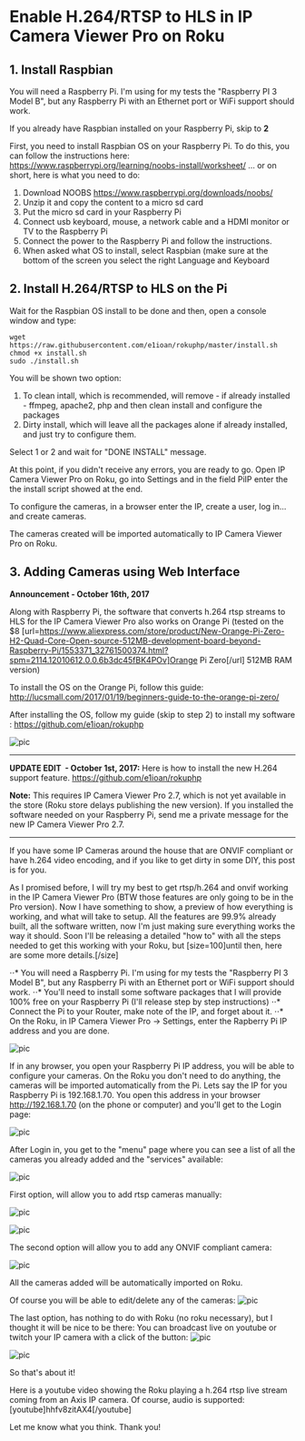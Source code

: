 # Enable H.264/RTSP to HLS in IP Camera Viewer Pro on Roku

## 1. Install Raspbian

You will need a Raspberry Pi. I'm using for my tests the "Raspberry PI 3 Model B", but any Raspberry Pi with an Ethernet port or WiFi support should work.

If you already have Raspbian installed on your Raspberry Pi, skip to **2**

First, you need to install Raspbian OS on your Raspberry Pi. To do this, you can follow the instructions here:
https://www.raspberrypi.org/learning/noobs-install/worksheet/
... or on short, here is what you need to do:

1. Download NOOBS https://www.raspberrypi.org/downloads/noobs/
2. Unzip it and copy the content to a micro sd card
3. Put the micro sd card in your Raspberry Pi 
4. Connect usb keyboard, mouse, a network cable and a HDMI monitor or TV to the Raspberry Pi
5. Connect the power to the Raspberry Pi and follow the instructions.
6. When asked what OS to install, select Raspbian (make sure at the bottom of the screen you select the right Language and Keyboard

## 2. Install H.264/RTSP to HLS on the Pi

Wait for the Raspbian OS install to be done and then, open a console window and type:
```
wget https://raw.githubusercontent.com/e1ioan/rokuphp/master/install.sh
chmod +x install.sh
sudo ./install.sh
```
You will be shown two option:
1. To clean intall, which is recommended, will remove - if already installed - ffmpeg, apache2, php and then clean install and configure the packages
2. Dirty install, which will leave all the packages alone if already installed, and just try to configure them.

Select 1 or 2 and wait for "DONE INSTALL" message.

At this point, if you didn't receive any errors, you are ready to go.
Open IP Camera Viewer Pro on Roku, go into Settings and in the field PiIP enter the the install script showed at the end.

To configure the cameras, in a browser enter the IP, create a user, log in... and create cameras. 

The cameras created will be imported automatically to IP Camera Viewer Pro on Roku.

## 3. Adding Cameras using Web Interface

**Announcement - October 16th, 2017**

Along with Raspberry Pi, the software that converts h.264 rtsp streams to HLS for the IP Camera Viewer Pro also works on Orange Pi (tested on the $8 [url=https://www.aliexpress.com/store/product/New-Orange-Pi-Zero-H2-Quad-Core-Open-source-512MB-development-board-beyond-Raspberry-Pi/1553371_32761500374.html?spm=2114.12010612.0.0.6b3dc45fBK4POv]Orange Pi Zero[/url] 512MB RAM version)

To install the OS on the Orange Pi, follow this guide: http://lucsmall.com/2017/01/19/beginners-guide-to-the-orange-pi-zero/

After installing the OS, follow my guide (skip to step 2) to install my software : https://github.com/e1ioan/rokuphp

![pic](https://i.imgur.com/W6m7oNE.jpg)

---------------------------

**UPDATE EDIT  - October 1st, 2017:** Here is how to install the new H.264 support feature. https://github.com/e1ioan/rokuphp

**Note:** This requires IP Camera Viewer Pro 2.7, which is not yet available in the store (Roku store delays publishing the new version). If you installed the software needed on your Raspberry Pi, send me a private message for the new IP Camera Viewer Pro 2.7.

---------------------------


If you have some IP Cameras around the house that are ONVIF compliant or have h.264 video encoding, and if you like to get dirty in some DIY, this post is for you.

As I promised before, I will try my best to get rtsp/h.264 and onvif working in the IP Camera Viewer Pro (BTW those features are only going to be in the Pro version).
Now I have something to show, a preview of how everything is working, and what will take to setup. All the features are 99.9% already built, all the software written, now I'm just making sure everything works the way it should. Soon I'll be releasing a detailed "how to" with all the steps needed to get this working with your Roku, but [size=100]until then, here are some more details.[/size]

⋅⋅* You will need a Raspberry Pi. I'm using for my tests the "Raspberry PI 3 Model B", but any Raspberry Pi with an Ethernet port or WiFi support should work.
⋅⋅* You'll need to install some software packages that I will provide 100% free on your Raspberry Pi (I'll release step by step instructions)
⋅⋅* Connect the Pi to your Router, make note of the IP, and forget about it.
⋅⋅* On the Roku, in IP Camera Viewer Pro -> Settings, enter the Rapberry Pi IP address and you are done.   

![pic](https://i.imgur.com/bZa8bLX.jpg)

If in any browser, you open your Raspberry Pi IP address, you will be able to configure your cameras. On the Roku you don't need to do anything, the cameras will be imported automatically from the Pi.
Lets say the IP for you Raspberry Pi is 192.168.1.70. You open this address in your browser http://192.168.1.70 (on the phone or computer) and you'll get to the Login page:

![pic](https://i.imgur.com/s2jLVNU.png)

After Login in, you get to the "menu" page where you can see a list of all the cameras you already added and the "services" available:

![pic](https://i.imgur.com/8smDkKt.png)

First option, will allow you to add rtsp cameras manually:

![pic](https://i.imgur.com/n72Y6oq.png)

![pic](https://i.imgur.com/0LVlGDl.png)

The second option will allow you to add any ONVIF compliant camera:

![pic](https://i.imgur.com/MTft4E1.png)

All the cameras added will be automatically imported on Roku.

Of course you will be able to edit/delete any of the cameras:
![pic](https://i.imgur.com/wB9hzrH.png)

The last option, has nothing to do with Roku (no roku necessary), but I thought it will be nice to be there: You can broadcast live on youtube or twitch your IP camera with a click of the button:
![pic](https://i.imgur.com/VMCxeZv.png)

![pic](https://i.imgur.com/db96Wz6.png)

So that's about it! 

Here is a youtube video showing the Roku playing a h.264 rtsp live stream coming from an Axis IP camera. Of course, audio is supported:
[youtube]hhfv8zitAX4[/youtube]

Let me know what you think.
Thank you!
